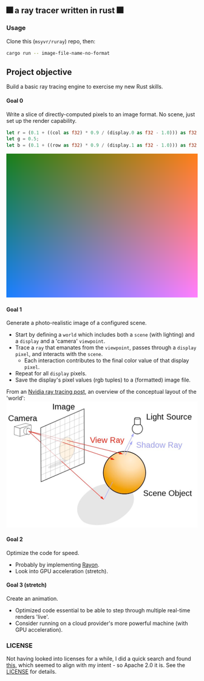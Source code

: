 ## &#x1F386; a ray tracer written in rust &#x1F386;

### Usage
Clone this (`msyvr/ruray`) repo, then:
```bash
cargo run -- image-file-name-no-format
```

## Project objective
Build a basic ray tracing engine to exercise my new Rust skills.

#### Goal 0
Write a slice of directly-computed pixels to an image format. No scene, just set up the render capability.
```rust
let r = (0.1 + ((col as f32) * 0.9 / (display.0 as f32 - 1.0))) as f32;
let g = 0.5;
let b = (0.1 + ((row as f32) * 0.9 / (display.1 as f32 - 1.0))) as f32;
```

!["color gradient, no scene"](/static/color_gradient.webp)

#### Goal 1
Generate a photo-realistic image of a configured scene. 
- Start by defining a `world` which includes both a `scene` (with lighting) and a `display` and a 'camera' `viewpoint`. 
- Trace a `ray` that emanates from the `viewpoint`, passes through a `display` `pixel`, and interacts with the `scene`.
  - Each interaction contributes to the final color value of that display `pixel`. 
- Repeat for all `display` pixels. 
- Save the display's pixel values (rgb tuples) to a (formatted) image file.

From an [Nvidia ray tracing post](https://developer.nvidia.com/discover/ray-tracing), an overview of the conceptual layout of the 'world':
!["ray tracing: conceptual layout, with viewpoint, display plane, and scene"](static/concept-ray-tracing.png)

#### Goal 2
Optimize the code for speed.
- Probably by implementing [Rayon](https://docs.rs/rayon/latest/rayon/).
- Look into GPU acceleration (stretch).

#### Goal 3 (stretch)
Create an animation.
- Optimized code essential to be able to step through multiple real-time renders 'live'. 
- Consider running on a cloud provider's more powerful machine (with GPU acceleration).

### LICENSE
Not having looked into licenses for a while, I did a quick search and found [this](https://www.reddit.com/r/opensource/comments/1b5oeq4/comment/kta5hwv/), which seemed to align with my intent - so Apache 2.0 it is. See the [LICENSE](https://github.com/msyvr/ruray?tab=License-1-ov-file) for details.
